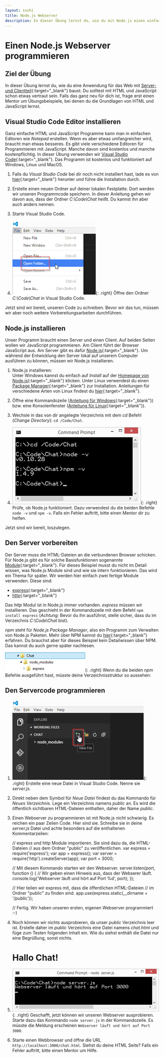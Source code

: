 ```yaml
---
layout: sushi
title: Node.js Webserver
description: In dieser Übung lernst du, wie du mit Node.js einen einfachen Webserver programmierst.
---
```


# Einen Node.js Webserver programmieren

## Ziel der Übung

In dieser Übung lernst du, wie du eine Anwendung für das Web mit [Server- und Clientteil](https://de.wikipedia.org/wiki/Client-Server-Modell "Client-Server-Modell auf Wikipedia nachlesen"){:target="_blank"} baust. Du solltest mit HTML und JavaScript schon etwas vertraut sein. Falls das ganz neu für dich ist, frage erst einen Mentor um Übungsbeispiele, bei denen du die Grundlagen von HTML und JavaScript lernst.

## Visual Studio Code Editor installieren

Ganz einfache HTML und JavaScript Programme kann man in einfachen Editoren wie *Notepad* erstellen. Wenn es aber etwas umfangreicher wird, braucht man etwas besseres. Es gibt viele verschiedene Editoren für Programmieren mit JavaScript. Manche davon sind kostenlos und manche kostenpflichtig. In dieser Übung verwenden wir [Visual Studio Code](https://code.visualstudio.com/ "Homepage von Visual Studio Code"){:target="_blank"}. Das Programm ist kostenlos und funktioniert auf Windows, Linux und MacOS.

1. Falls du *Visual Studio Code* bei dir noch nicht installiert hast, lade es von [hier](https://code.visualstudio.com/ "Homepage von Visual Studio Code"){:target="_blank"} herunter und führe die Installation durch.

2. Erstelle einen neuen Ordner auf deiner lokalen Festplatte. Dort werden wir unseren Programmcode speichern. In dieser Anleitung gehen wir davon aus, dass der Ordner *C:\Code\Chat* heißt. Du kannst ihn aber auch anders nennen.

3. Starte Visual Studio Code.

3. ![Ordner in Visual Studio Code öffnen](nodejs-webserver/vscode-ordner-oeffnen.png){: .right}
Öffne den Ordner *C:\Code\Chat* in Visual Studio Code.

Jetzt sind wir bereit, unseren Code zu schreiben. Bevor wir das tun, müssen wir aber noch weitere Vorbereitungsarbeiten durchführen.

## Node.js installieren

Unser Programm braucht einen Server und einen Client. Auf beiden Seiten wollen wir JavaScript programmieren. Am Client führt der Browser JavaScript aus. Am Server gibt es dafür [Node.js](https://nodejs.org/ "Node.js Homepage"){:target="_blank"}. Um während der Entwicklung den Server lokal auf unserem Computer ausführen zu können, müssen wir Node.js installieren.

1. Node.js installieren:<br/>
Unter Windows kannst du einfach auf *Install* auf der [Homepage von Node.js](https://nodejs.org/ "Node.js Homepage"){:target="_blank"} klicken. Unter Linux verwendest du einen [Package Manager](https://de.wikipedia.org/wiki/Paketverwaltung "Mehr über Paketverwaltung auf Wikipedia nachlesen"){:target="_blank"} zur Installation. Anleitungen für verschiedene Arten von Linux findest du [hier](https://github.com/joyent/node/wiki/Installing-Node.js-via-package-manager){:target="_blank"}.

2. Öffne eine Kommandozeile ([Anleitung für Windows](http://praxistipps.chip.de/windows-konsole-oeffnen-so-gehts_1320){:target="_blank"}) bzw. eine Konsolenfenster ([Anleitung für Linux](http://www.pcwelt.de/ratgeber/Die_10_wichtigsten_Linux-Befehle_fuer_Einsteiger-Kommandozeile_alias_Terminal-8858519.html){:target="_blank"}).

3. Wechsle in das von dir angelegte Verzeichnis mit dem *cd* Befehl (*Change Directory*): `cd /Code/Chat`.

4. ![Node.js überprüfen](nodejs-webserver/nodejs-pruefen.png){: .right} Prüfe, ob Node.js funktioniert. Dazu verwendest du die beiden Befehle `node -v` und `npm -v`. Falls ein Fehler auftritt, bitte einen Mentor dir zu helfen.

Jetzt sind wir bereit, loszulegen.

## Den Server vorbereiten

Der Server muss die HTML-Dateien an die verbundenen Browser schicken. Für Node.js gibt es für solche Basisfunktionen sogenannte [Module](https://nodejs.org/api/modules.html "Mehr über Node.js Module erfahren"){:target="_blank"}. Für dieses Beispiel musst du nicht im Detail wissen, was Node.js Module sind und wie sie intern funktionieren. Das wird ein Thema für später. Wir werden hier einfach zwei fertige Module verwenden. Diese sind:

*  [express](https://www.npmjs.com/package/express){:target="_blank"}
*  [http](https://nodejs.org/api/http.html){:target="_blank"}

Das *http* Modul ist in Node.js immer vorhanden. *express* müssen wir installieren. Das geschieht in der Kommandozeile mit dem Befehl `npm install express` (*Achtung:* Bevor du ihn ausführst, stelle sicher, dass du im Verzeichnis *C:\Code\Chat* bist).

*npm* steht für *Node.js Package Manager*, also ein Programm zum Verwalten von Node.js Paketen. Mehr über NPM kannst du [hier](https://docs.npmjs.com/ "NPM Dokumentation"){:target="_blank"} erfahren. Du brauchst aber für dieses Beispiel kein Detailwissen über NPM. Das kannst du auch gerne später nachlesen.

![Verzeichnisstruktur Node.js Module](nodejs-webserver/nodejs-module.png){: .right}
Wenn du die beiden *npm* Befehle ausgeführt hast, müsste deine Verzeichnisstruktur so aussehen:

## Den Servercode programmieren

1. ![Neue Datei in Visual Studio Code](nodejs-webserver/vscode-neue-datei.png){: .right} 
Erstelle eine neue Datei in Visual Studio Code. Nenne sie *server.js*.

2. Direkt neben dem Symbol für *Neue Datei* findest du das Kommando für *Neues Verzeichnis*. Lege ein Verzeichnis namens *public* an. Es wird die öffentlich sichtbaren HTML-Dateien enthalten, daher der Name *public*.

3. Einen Webserver zu programmieren ist mit Node.js nicht schwierig. Es reichen ein paar Zeilen Code. Hier sind sie. Schreibe sie in deine *server.js* Datei und achte besonders auf die enthaltenen Kommentarzeilen:

	// express und http Module importieren. Sie sind dazu da, die HTML-Dateien
	// aus dem Ordner "public" zu veröffentlichen.
	var express = require('express');
	var app = express();
	var server = require('http').createServer(app);
	var port = 3000;
	
	// Mit diesem Kommando starten wir den Webserver.
	server.listen(port, function () {
		// Wir geben einen Hinweis aus, dass der Webserer läuft.
		console.log('Webserver läuft und hört auf Port %d', port);
	});
	
	// Hier teilen wir express mit, dass die öffentlichen HTML-Dateien
	// im Ordner "public" zu finden sind.
	app.use(express.static(__dirname + '/public'));
	
	// Fertig. Wir haben unseren ersten, eigenen Webserver programmiert :-)

4. Noch können wir nichts ausprobieren, da unser *public* Verzeichnis leer ist. Erstelle daher im *public* Verzeichnis eine Datei namens *chat.html* und füge zum Testen folgenden Inhalt ein. Wie du siehst enthält die Datei nur eine Begrüßung, sonst nichts.

	<!doctype html>
	<html lang="de">
	<head>
		<meta charset="UTF-8">
		<title>CoderDojo Linz | Chat Beispiel</title>
	</head>
	<body>
		<h1>Hallo Chat!</h1>
	</body>
	</html>

5. ![Node.js starten](nodejs-webserver/nodejs-starten.png){: .right} Geschafft, jetzt können wir unseren Webserver ausprobieren. Starte dazu das Kommando `node server.js` in der Kommandozeile. Es müsste die Meldung erscheinen `Webserver läuft und hört auf Port 3000`.

6. Starte einen Webbrowser und öffne die URL `http://localhost:3000/chat.html`. Siehst du deine HTML Seite? Falls ein Fehler auftritt, bitte einen Mentor um Hilfe.
